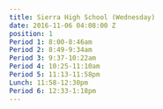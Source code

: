 ```yaml
---
title: Sierra High School (Wednesday)
date: 2016-11-06 04:08:00 Z
position: 1
Period 1: 8:00-8:46am
Period 2: 8:49-9:34am
Period 3: 9:37-10:22am
Period 4: 10:25-11:10am
Period 5: 11:13-11:58pm
Lunch: 11:58-12:30pm
Period 6: 12:33-1:18pm
---
```


